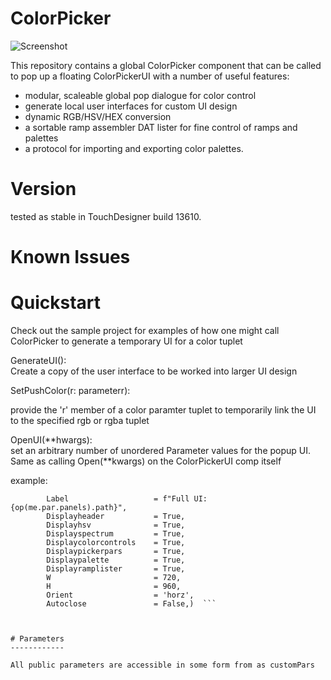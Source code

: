 # ColorPicker

![Screenshot](/Browser/lib/samples/demo.gif)

This repository contains a global ColorPicker component that can be called to pop up a floating ColorPickerUI with a number of useful features: 
- modular, scaleable global pop dialogue for color control
- generate local user interfaces for custom UI design
- dynamic RGB/HSV/HEX conversion
- a sortable ramp assembler DAT lister for fine control of ramps and palettes
- a protocol for importing and exporting color palettes. 

# Version
tested as stable in TouchDesigner build 13610.

# Known Issues

# Quickstart  
Check out the sample project for examples of how one might call ColorPicker to generate a temporary UI for a color tuplet  

GenerateUI():  
Create a copy of the user interface to be worked into larger UI design

SetPushColor(r: parameterr):  

provide the 'r' member of a color paramter tuplet to temporarily link the UI to the specified rgb or rgba tuplet

OpenUI(**hwargs):  
set an arbitrary number of unordered Parameter values for the popup UI. Same as calling Open(**kwargs) on the ColorPickerUI comp itself

example:
```op.COLORPICKER.Openui(
		Label					= f"Full UI: {op(me.par.panels).path}",  
		Displayheader			= True,  
		Displayhsv				= True,  
		Displayspectrum 		= True,  
		Displaycolorcontrols	= True,  
		Displaypickerpars		= True,  
		Displaypalette			= True,  
		Displayramplister		= True,  
		W						= 720,  
		H						= 960,  
		Orient					= 'horz',  
		Autoclose				= False,)  ```

		

# Parameters  
------------

All public parameters are accessible in some form from as customPars
